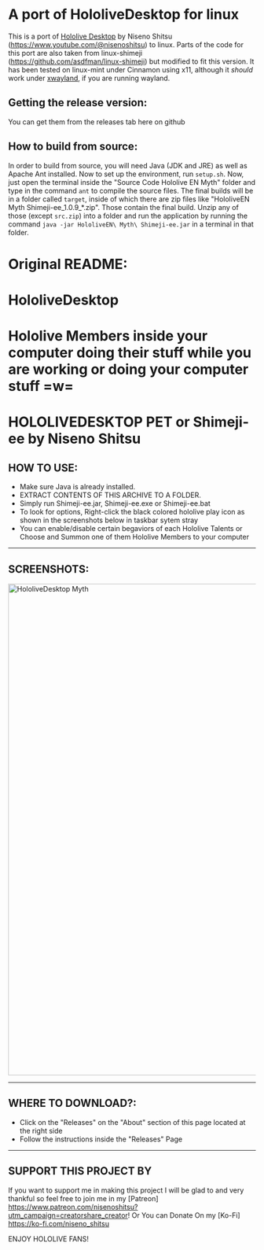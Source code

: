 # A port of HololiveDesktop for linux
This is a port of [Hololive Desktop](https://github.com/NisenoShitsu/HololiveDesktop) by Niseno Shitsu (https://www.youtube.com/@nisenoshitsu) to linux. Parts of the code for this port are also taken from linux-shimeji (https://github.com/asdfman/linux-shimeji) but modified to fit this version.
It has been tested on linux-mint under Cinnamon using x11, although it _should_ work under [xwayland](https://www.linuxfromscratch.org/blfs/view/git/x/xwayland.html), if you are running wayland.

## Getting the release version:
You can get them from the releases tab here on github

## How to build from source:
In order to build from source, you will need Java (JDK and JRE) as well as Apache Ant installed. Now to set up the environment, run `setup.sh`. Now, just open the terminal inside the "Source Code Hololive EN Myth" folder and type in the command `ant` to compile the source files. The final builds will be in a folder called `target`, inside of which there are zip files like "HololiveEN Myth Shimeji-ee_1.0.9_*.zip". Those contain the final build. Unzip any of those (except `src.zip`) into a folder and run the application by running the command `java -jar HololiveEN\ Myth\ Shimeji-ee.jar` in a terminal in that folder.

# Original README:

# HololiveDesktop
Hololive Members inside your computer doing their stuff while you are working or doing your computer stuff =w=
==============================================
HOLOLIVEDESKTOP PET or Shimeji-ee by Niseno Shitsu
==============================================

HOW TO USE:
-----------------------------------
- Make sure Java is already installed.
- EXTRACT CONTENTS OF THIS ARCHIVE TO A FOLDER.
- Simply run Shimeji-ee.jar, Shimeji-ee.exe or Shimeji-ee.bat
- To look for options, Right-click the black colored hololive play icon as shown in the screenshots below in taskbar sytem stray
- You can enable/disable certain begaviors of each Hololive Talents or Choose and Summon one of them Hololive Members to your computer

-----------------------------------
SCREENSHOTS:
-----------------------------------
<img src="https://i.imgur.com/gkfcNGY.png" alt="HololiveDesktop Myth" width="1000">

-----------------------------------
WHERE TO DOWNLOAD?:
-----------------------------------
- Click on the "Releases" on the "About" section of this page located at the right side 
- Follow the instructions inside the "Releases" Page

-----------------------------------
SUPPORT THIS PROJECT BY
-----------------------------------
If you want to support me in making this project I will be glad to and very thankful so feel free to join me in my [Patreon] https://www.patreon.com/nisenoshitsu?utm_campaign=creatorshare_creator!
Or You can Donate On my [Ko-Fi] https://ko-fi.com/niseno_shitsu

ENJOY HOLOLIVE FANS!

